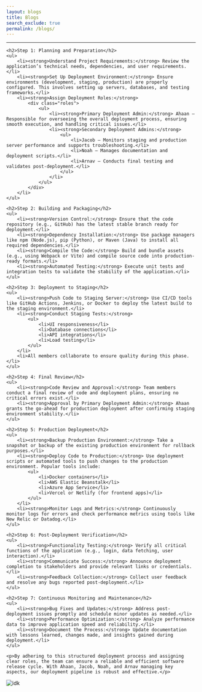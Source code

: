 ```yaml
---
layout: blogs
title: Blogs
search_exclude: true
permalink: /blogs/
---
```


<html>
<body>
    <hr>

    <h2>Step 1: Planning and Preparation</h2>
    <ul>
        <li><strong>Understand Project Requirements:</strong> Review the application’s technical needs, dependencies, and user requirements.</li>
        <li><strong>Set Up Deployment Environment:</strong> Ensure environments (development, staging, production) are properly configured. This involves setting up servers, databases, and testing frameworks.</li>
        <li><strong>Assign Deployment Roles:</strong>
            <div class="roles">
                <ul>
                    <li><strong>Primary Deployment Admin:</strong> Ahaan – Responsible for overseeing the overall deployment process, ensuring smooth execution, and handling critical issues.</li>
                    <li><strong>Secondary Deployment Admins:</strong>
                        <ul>
                            <li>Jacob – Monitors staging and production server performance and supports troubleshooting.</li>
                            <li>Noah – Manages documentation and deployment scripts.</li>
                            <li>Arnav – Conducts final testing and validates post-deployment.</li>
                        </ul>
                    </li>
                </ul>
            </div>
        </li>
    </ul>

    <h2>Step 2: Building and Packaging</h2>
    <ul>
        <li><strong>Version Control:</strong> Ensure that the code repository (e.g., GitHub) has the latest stable branch ready for deployment.</li>
        <li><strong>Dependency Installation:</strong> Use package managers like npm (Node.js), pip (Python), or Maven (Java) to install all required dependencies.</li>
        <li><strong>Compile the Code:</strong> Build and bundle assets (e.g., using Webpack or Vite) and compile source code into production-ready formats.</li>
        <li><strong>Automated Testing:</strong> Execute unit tests and integration tests to validate the stability of the application.</li>
    </ul>

    <h2>Step 3: Deployment to Staging</h2>
    <ul>
        <li><strong>Push Code to Staging Server:</strong> Use CI/CD tools like GitHub Actions, Jenkins, or Docker to deploy the latest build to the staging environment.</li>
        <li><strong>Conduct Staging Tests:</strong>
            <ul>
                <li>UI responsiveness</li>
                <li>Database connections</li>
                <li>API integrations</li>
                <li>Load testing</li>
            </ul>
        </li>
        <li>All members collaborate to ensure quality during this phase.</li>
    </ul>

    <h2>Step 4: Final Review</h2>
    <ul>
        <li><strong>Code Review and Approval:</strong> Team members conduct a final review of code and deployment plans, ensuring no critical errors exist.</li>
        <li><strong>Approval by Primary Deployment Admin:</strong> Ahaan grants the go-ahead for production deployment after confirming staging environment stability.</li>
    </ul>

    <h2>Step 5: Production Deployment</h2>
    <ul>
        <li><strong>Backup Production Environment:</strong> Take a snapshot or backup of the existing production environment for rollback purposes.</li>
        <li><strong>Deploy Code to Production:</strong> Use deployment scripts or automated tools to push changes to the production environment. Popular tools include:
            <ul>
                <li>Docker containers</li>
                <li>AWS Elastic Beanstalk</li>
                <li>Azure App Service</li>
                <li>Vercel or Netlify (for frontend apps)</li>
            </ul>
        </li>
        <li><strong>Monitor Logs and Metrics:</strong> Continuously monitor logs for errors and check performance metrics using tools like New Relic or Datadog.</li>
    </ul>

    <h2>Step 6: Post-Deployment Verification</h2>
    <ul>
        <li><strong>Functionality Testing:</strong> Verify all critical functions of the application (e.g., login, data fetching, user interaction).</li>
        <li><strong>Communicate Success:</strong> Announce deployment completion to stakeholders and provide relevant links or credentials.</li>
        <li><strong>Feedback Collection:</strong> Collect user feedback and resolve any bugs reported post-deployment.</li>
    </ul>

    <h2>Step 7: Continuous Monitoring and Maintenance</h2>
    <ul>
        <li><strong>Bug Fixes and Updates:</strong> Address post-deployment issues promptly and schedule minor updates as needed.</li>
        <li><strong>Performance Optimization:</strong> Analyze performance data to improve application speed and reliability.</li>
        <li><strong>Document the Process:</strong> Update documentation with lessons learned, changes made, and insights gained during deployment.</li>
    </ul>

    <p>By adhering to this structured deployment process and assigning clear roles, the team can ensure a reliable and efficient software release cycle. With Ahaan, Jacob, Noah, and Arnav managing key aspects, our deployment pipeline is robust and effective.</p>

<img src="{{site.baseurl}}/images/deployment.png" alt="idk">
</body>
</html>
